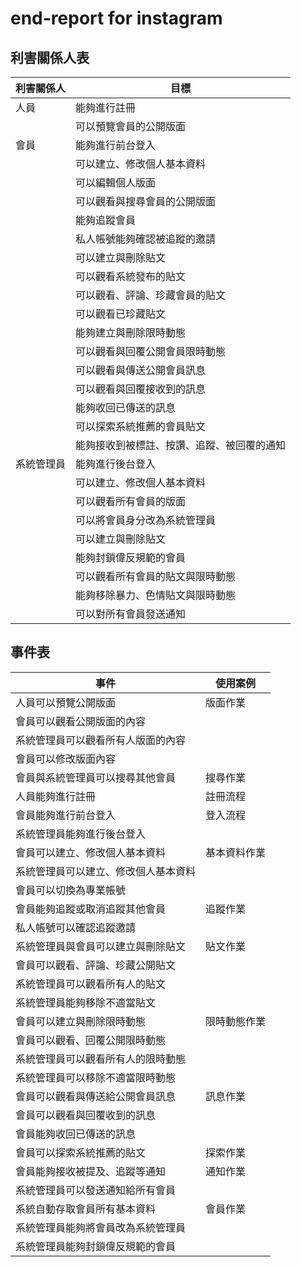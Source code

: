 # end-report for instagram

## 利害關係人表

| 利害關係人 | 目標 |
| -- | -- |
| 人員 | 能夠進行註冊 |
|  | 可以預覽會員的公開版面 |
| 會員 | 能夠進行前台登入 |
|  | 可以建立、修改個人基本資料 |
|  | 可以編輯個人版面 |
|  | 可以觀看與搜尋會員的公開版面 |
|  | 能夠追蹤會員 |
|  | 私人帳號能夠確認被追蹤的邀請 |
|  | 可以建立與刪除貼文 |
|  | 可以觀看系統發布的貼文 |
|  | 可以觀看、評論、珍藏會員的貼文 |
|  | 可以觀看已珍藏貼文 |
|  | 能夠建立與刪除限時動態 |
|  | 可以觀看與回覆公開會員限時動態 |
|  | 可以觀看與傳送公開會員訊息 |
|  | 可以觀看與回覆接收到的訊息 |
|  | 能夠收回已傳送的訊息 |
|  | 可以探索系統推薦的會員貼文 |
|  | 能夠接收到被標註、按讚、追蹤、被回覆的通知 |
| 系統管理員 | 能夠進行後台登入 |
|  | 可以建立、修改個人基本資料 |
|  | 可以觀看所有會員的版面 |
|  | 可以將會員身分改為系統管理員 |
|  | 可以建立與刪除貼文 |
|  | 能夠封鎖偉反規範的會員 |
|  | 可以觀看所有會員的貼文與限時動態 |
|  | 能夠移除暴力、色情貼文與限時動態 |
|  | 可以對所有會員發送通知 |

## 事件表

| 事件 | 使用案例 |
| -- | -- |
| 人員可以預覽公開版面 | 版面作業 |
| 會員可以觀看公開版面的內容 |  |
| 系統管理員可以觀看所有人版面的內容 |  |
| 會員可以修改版面內容 |  |
| 會員與系統管理員可以搜尋其他會員 | 搜尋作業 |
| 人員能夠進行註冊 | 註冊流程 |
| 會員能夠進行前台登入 | 登入流程 |
| 系統管理員能夠進行後台登入 |  |
| 會員可以建立、修改個人基本資料 | 基本資料作業 |
| 系統管理員可以建立、修改個人基本資料 |  |
| 會員可以切換為專業帳號 |  |
| 會員能夠追蹤或取消追蹤其他會員 | 追蹤作業 |
| 私人帳號可以確認追蹤邀請 |  |
| 系統管理員與會員可以建立與刪除貼文 | 貼文作業 |
| 會員可以觀看、評論、珍藏公開貼文 |  |
| 系統管理員可以觀看所有人的貼文 |  |
| 系統管理員能夠移除不適當貼文 |  |
| 會員可以建立與刪除限時動態 | 限時動態作業 |
| 會員可以觀看、回覆公開限時動態 |  |
| 系統管理員可以觀看所有人的限時動態 |  |
| 系統管理員可以移除不適當限時動態 |  |
| 會員可以觀看與傳送給公開會員訊息 | 訊息作業 |
| 會員可以觀看與回覆收到的訊息 |  |
| 會員能夠收回已傳送的訊息 |  |
| 會員可以探索系統推薦的貼文 | 探索作業 |
| 會員能夠接收被提及、追蹤等通知 | 通知作業 |
| 系統管理員可以發送通知給所有會員 |  |
| 系統自動存取會員所有基本資料 | 會員作業 |
| 系統管理員能夠將會員改為系統管理員 |  |
| 系統管理員能夠封鎖偉反規範的會員 |  |
